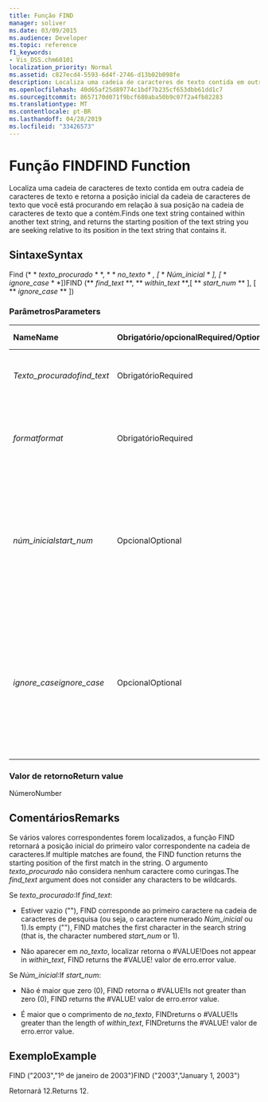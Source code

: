```yaml
---
title: Função FIND
manager: soliver
ms.date: 03/09/2015
ms.audience: Developer
ms.topic: reference
f1_keywords:
- Vis_DSS.chm60101
localization_priority: Normal
ms.assetid: c827ecd4-5593-6d4f-2746-d13b02b098fe
description: Localiza uma cadeia de caracteres de texto contida em outra cadeia de caracteres de texto e retorna a posição inicial da cadeia de caracteres de texto que você está procurando em relação à sua posição na cadeia de caracteres de texto que a contém.
ms.openlocfilehash: 40d65af25d89774c1bdf7b235cf653dbb61dd1c7
ms.sourcegitcommit: 8657170d071f9bcf680aba50b9c07f2a4fb82283
ms.translationtype: MT
ms.contentlocale: pt-BR
ms.lasthandoff: 04/28/2019
ms.locfileid: "33426573"
---
```

# <a name="find-function"></a><span data-ttu-id="a7147-103">Função FIND</span><span class="sxs-lookup"><span data-stu-id="a7147-103">FIND Function</span></span>

<span data-ttu-id="a7147-104">Localiza uma cadeia de caracteres de texto contida em outra cadeia de caracteres de texto e retorna a posição inicial da cadeia de caracteres de texto que você está procurando em relação à sua posição na cadeia de caracteres de texto que a contém.</span><span class="sxs-lookup"><span data-stu-id="a7147-104">Finds one text string contained within another text string, and returns the starting position of the text string you are seeking relative to its position in the text string that contains it.</span></span>
  
## <a name="syntax"></a><span data-ttu-id="a7147-105">Sintaxe</span><span class="sxs-lookup"><span data-stu-id="a7147-105">Syntax</span></span>

<span data-ttu-id="a7147-106">Find (\* \* *texto_procurado* \* \*, \* \* *no_texto* \* *, [* \* *Núm_inicial* \* *], [* \* *ignore_case* \* \*])</span><span class="sxs-lookup"><span data-stu-id="a7147-106">FIND (\*\* *find_text* \*\*, \*\* *within_text* \*\*,[ \*\* *start_num* \*\* ], [ \*\* *ignore_case* \*\* ])</span></span> 
  
### <a name="parameters"></a><span data-ttu-id="a7147-107">Parâmetros</span><span class="sxs-lookup"><span data-stu-id="a7147-107">Parameters</span></span>

|<span data-ttu-id="a7147-108">**Name**</span><span class="sxs-lookup"><span data-stu-id="a7147-108">**Name**</span></span>|<span data-ttu-id="a7147-109">**Obrigatório/opcional**</span><span class="sxs-lookup"><span data-stu-id="a7147-109">**Required/Optional**</span></span>|<span data-ttu-id="a7147-110">**Tipo de dados**</span><span class="sxs-lookup"><span data-stu-id="a7147-110">**Data Type**</span></span>|<span data-ttu-id="a7147-111">**Descrição**</span><span class="sxs-lookup"><span data-stu-id="a7147-111">**Description**</span></span>|
|:-----|:-----|:-----|:-----|
| <span data-ttu-id="a7147-112">_Texto_procurado_</span><span class="sxs-lookup"><span data-stu-id="a7147-112">_find_text_</span></span> <br/> |<span data-ttu-id="a7147-113">Obrigatório</span><span class="sxs-lookup"><span data-stu-id="a7147-113">Required</span></span>  <br/> |<span data-ttu-id="a7147-114">**Cadeia de caracteres**</span><span class="sxs-lookup"><span data-stu-id="a7147-114">**String**</span></span> <br/> |<span data-ttu-id="a7147-115">A cadeia de caracteres de texto a ser localizada.</span><span class="sxs-lookup"><span data-stu-id="a7147-115">The text string you want to find.</span></span>  <br/> |
| <span data-ttu-id="a7147-116">_format_</span><span class="sxs-lookup"><span data-stu-id="a7147-116">_format_</span></span> <br/> |<span data-ttu-id="a7147-117">Obrigatório</span><span class="sxs-lookup"><span data-stu-id="a7147-117">Required</span></span>  <br/> |<span data-ttu-id="a7147-118">**Cadeia de caracteres**</span><span class="sxs-lookup"><span data-stu-id="a7147-118">**String**</span></span> <br/> |<span data-ttu-id="a7147-119">A cadeia de caracteres que contém o texto a ser localizado.</span><span class="sxs-lookup"><span data-stu-id="a7147-119">The text string that contains the text you want to find.</span></span>  <br/> |
| <span data-ttu-id="a7147-120">_núm_inicial_</span><span class="sxs-lookup"><span data-stu-id="a7147-120">_start_num_</span></span> <br/> |<span data-ttu-id="a7147-121">Opcional</span><span class="sxs-lookup"><span data-stu-id="a7147-121">Optional</span></span>  <br/> |<span data-ttu-id="a7147-122">**Número**</span><span class="sxs-lookup"><span data-stu-id="a7147-122">**Number**</span></span> <br/> |<span data-ttu-id="a7147-123">O caractere para início da pesquisa.</span><span class="sxs-lookup"><span data-stu-id="a7147-123">The character at which to start the search.</span></span> <span data-ttu-id="a7147-124">O primeiro caractere em _no_texto_ é 1.</span><span class="sxs-lookup"><span data-stu-id="a7147-124">The first character in  _within_text_ is 1.</span></span> <span data-ttu-id="a7147-125">Se _Núm_inicial_ estiver faltando, será considerado 1.</span><span class="sxs-lookup"><span data-stu-id="a7147-125">If  _start_num_ is missing, it is assumed to be 1.</span></span>  <br/> |
| <span data-ttu-id="a7147-126">_ignore_case_</span><span class="sxs-lookup"><span data-stu-id="a7147-126">_ignore_case_</span></span> <br/> |<span data-ttu-id="a7147-127">Opcional</span><span class="sxs-lookup"><span data-stu-id="a7147-127">Optional</span></span>  <br/> |<span data-ttu-id="a7147-128">**Boolean**</span><span class="sxs-lookup"><span data-stu-id="a7147-128">**Boolean**</span></span> <br/> |<span data-ttu-id="a7147-129">Por padrão, a função FIND distingue maiúsculas e minúsculas.</span><span class="sxs-lookup"><span data-stu-id="a7147-129">By default, the FIND function is case-sensitive.</span></span> <span data-ttu-id="a7147-130">Para que a função FIND ignore maiúsculas e minúsculas, defina este argumento como TRUE.</span><span class="sxs-lookup"><span data-stu-id="a7147-130">If you want the FIND function to ignore case, set this argument to TRUE.</span></span>  <br/> |
   
### <a name="return-value"></a><span data-ttu-id="a7147-131">Valor de retorno</span><span class="sxs-lookup"><span data-stu-id="a7147-131">Return value</span></span>

<span data-ttu-id="a7147-132">Número</span><span class="sxs-lookup"><span data-stu-id="a7147-132">Number</span></span>
  
## <a name="remarks"></a><span data-ttu-id="a7147-133">Comentários</span><span class="sxs-lookup"><span data-stu-id="a7147-133">Remarks</span></span>

<span data-ttu-id="a7147-134">Se vários valores correspondentes forem localizados, a função FIND retornará a posição inicial do primeiro valor correspondente na cadeia de caracteres.</span><span class="sxs-lookup"><span data-stu-id="a7147-134">If multiple matches are found, the FIND function returns the starting position of the first match in the string.</span></span> <span data-ttu-id="a7147-135">O argumento _texto_procurado_ não considera nenhum caractere como curingas.</span><span class="sxs-lookup"><span data-stu-id="a7147-135">The  _find_text_ argument does not consider any characters to be wildcards.</span></span> 
  
<span data-ttu-id="a7147-136">Se _texto_procurado_:</span><span class="sxs-lookup"><span data-stu-id="a7147-136">If  _find_text_:</span></span>
  
-  <span data-ttu-id="a7147-137">Estiver vazio (""), FIND corresponde ao primeiro caractere na cadeia de caracteres de pesquisa (ou seja, o caractere numerado _Núm_inicial_ ou 1).</span><span class="sxs-lookup"><span data-stu-id="a7147-137">Is empty (""), FIND matches the first character in the search string (that is, the character numbered  _start_num_ or 1).</span></span> 
    
- <span data-ttu-id="a7147-138">Não aparecer em _no_texto_, localizar retorna o #VALUE!</span><span class="sxs-lookup"><span data-stu-id="a7147-138">Does not appear in  _within_text_, FIND returns the #VALUE!</span></span> <span data-ttu-id="a7147-139">valor de erro.</span><span class="sxs-lookup"><span data-stu-id="a7147-139">error value.</span></span> 
    
<span data-ttu-id="a7147-140">Se _Núm_inicial_:</span><span class="sxs-lookup"><span data-stu-id="a7147-140">If  _start_num_:</span></span>
  
- <span data-ttu-id="a7147-141">Não é maior que zero (0), FIND retorna o #VALUE!</span><span class="sxs-lookup"><span data-stu-id="a7147-141">Is not greater than zero (0), FIND returns the #VALUE!</span></span> <span data-ttu-id="a7147-142">valor de erro.</span><span class="sxs-lookup"><span data-stu-id="a7147-142">error value.</span></span> 
    
- <span data-ttu-id="a7147-143">É maior que o comprimento de _no_texto_, FINDreturns o #VALUE!</span><span class="sxs-lookup"><span data-stu-id="a7147-143">Is greater than the length of  _within_text_, FINDreturns the #VALUE!</span></span> <span data-ttu-id="a7147-144">valor de erro.</span><span class="sxs-lookup"><span data-stu-id="a7147-144">error value.</span></span> 
    
## <a name="example"></a><span data-ttu-id="a7147-145">Exemplo</span><span class="sxs-lookup"><span data-stu-id="a7147-145">Example</span></span>

<span data-ttu-id="a7147-146">FIND ("2003","1º de janeiro de 2003")</span><span class="sxs-lookup"><span data-stu-id="a7147-146">FIND ("2003","January 1, 2003")</span></span> 
  
<span data-ttu-id="a7147-147">Retornará 12.</span><span class="sxs-lookup"><span data-stu-id="a7147-147">Returns 12.</span></span> 
  


